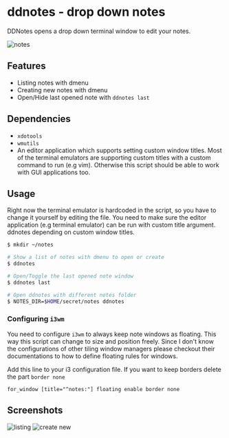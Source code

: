 # ddnotes - drop down notes

DDNotes opens a drop down terminal window to edit your notes.

![notes](https://raw.githubusercontent.com/umurgdk/ddnotes/master/screenshots/notewindow.png)

## Features

* Listing notes with dmenu
* Creating new notes with dmenu
* Open/Hide last opened note with `ddnotes last`

## Dependencies

* `xdotools`
* `wmutils`
* An editor application which supports setting custom window titles. Most of the terminal emulators are supporting custom titles with a custom command to run (e.g vim). Otherwise this script should be able to work with GUI applications too.

## Usage

Right now the terminal emulator is hardcoded in the script, so you have to change it yourself by editing the file. You need to make sure the editor application (e.g terminal emulator) can be run with custom title argument. ddnotes depending on custom window titles.

```bash
$ mkdir ~/notes

# Show a list of notes with dmenu to open or create
$ ddnotes

# Open/Toggle the last opened note window
$ ddnotes last

# Open ddnotes with different notes folder
$ NOTES_DIR=$HOME/secret/notes ddnotes
```

### Configuring `i3wm`

You need to configure `i3wm` to always keep note windows as floating. This way this script can change to size and position freely. Since I don't know the configurations of other tiling window managers please checkout their documentations to how to define floating rules for windows.

Add this line to your i3 configuration file. If you want to keep borders delete the part `border none`

```
for_window [title="^notes:"] floating enable border none
```

## Screenshots

![listing](https://raw.githubusercontent.com/umurgdk/ddnotes/master/screenshots/listing.png)
![create new](https://raw.githubusercontent.com/umurgdk/ddnotes/master/screenshots/create-new.png)
